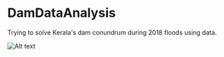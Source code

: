 # DamDataAnalysis
Trying to solve Kerala's dam conundrum during 2018 floods using data.

![Alt text](https://www.dropbox.com/s/s5y334x3ulg0i8m/IDUKKI.png)
